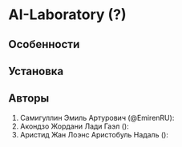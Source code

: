 #  AI-Laboratory (?)

## Особенности

## Установка

## Авторы
1. Самигуллин Эмиль Артурович (@EmirenRU):
2. Акондзо Жордани Лади Гаэл ():
3. Аристид Жан Лоэнс Аристобуль Надаль ():
